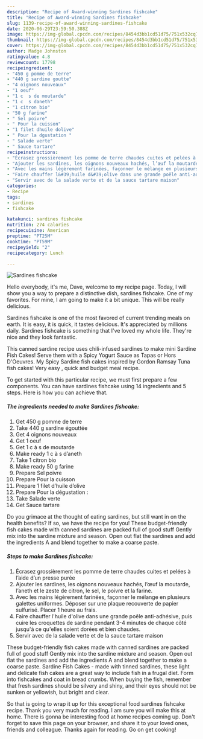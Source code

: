 ```yaml
---
description: "Recipe of Award-winning Sardines fishcake"
title: "Recipe of Award-winning Sardines fishcake"
slug: 1139-recipe-of-award-winning-sardines-fishcake
date: 2020-06-29T23:59:50.388Z
image: https://img-global.cpcdn.com/recipes/8454d3bb1cd51d75/751x532cq70/sardines-fishcake-photo-principale-de-la-recette.jpg
thumbnail: https://img-global.cpcdn.com/recipes/8454d3bb1cd51d75/751x532cq70/sardines-fishcake-photo-principale-de-la-recette.jpg
cover: https://img-global.cpcdn.com/recipes/8454d3bb1cd51d75/751x532cq70/sardines-fishcake-photo-principale-de-la-recette.jpg
author: Madge Johnston
ratingvalue: 4.8
reviewcount: 17798
recipeingredient:
- "450 g pomme de terre"
- "440 g sardine goutte"
- "4 oignons nouveaux"
- "1 oeuf"
- "1 c  s de moutarde"
- "1 c  s daneth"
- "1 citron bio"
- "50 g farine"
- " Sel poivre"
- " Pour la cuisson"
- "1 filet dhuile dolive"
- " Pour la dgustation "
- " Salade verte"
- " Sauce tartare"
recipeinstructions:
- "Écrasez grossièrement les pomme de terre chaudes cuites et pelées à l’aide d’un presse purée"
- "Ajouter les sardines, les oignons nouveaux hachés, l’œuf la moutarde, l’aneth et le zeste de citron, le sel, le poivre et la farine."
- "Avec les mains légèrement farinées, façonner le mélange en plusieurs galettes uniformes. Déposer sur une plaque recouverte de papier sulfurisé. Placer 1 heure au frais."
- "Faire chauffer l&#39;huile d&#39;olive dans une grande poêle anti-adhésive, puis cuire les croquettes de sardine pendant 3-4 minutes de chaque côté jusqu&#39;à ce qu&#39;elles soient dorées et bien chaudes."
- "Servir avec de la salade verte et de la sauce tartare maison"
categories:
- Recipe
tags:
- sardines
- fishcake

katakunci: sardines fishcake 
nutrition: 274 calories
recipecuisine: American
preptime: "PT25M"
cooktime: "PT59M"
recipeyield: "2"
recipecategory: Lunch

---
```



![Sardines fishcake](https://img-global.cpcdn.com/recipes/8454d3bb1cd51d75/751x532cq70/sardines-fishcake-photo-principale-de-la-recette.jpg)

Hello everybody, it's me, Dave, welcome to my recipe page. Today, I will show you a way to prepare a distinctive dish, sardines fishcake. One of my favorites. For mine, I am going to make it a bit unique. This will be really delicious.

Sardines fishcake is one of the most favored of current trending meals on earth. It is easy, it is quick, it tastes delicious. It's appreciated by millions daily. Sardines fishcake is something that I've loved my whole life. They're nice and they look fantastic.

This canned sardine recipe uses chili-infused sardines to make mini Sardine Fish Cakes! Serve them with a Spicy Yogurt Sauce as Tapas or Hors D&#39;Oeuvres. My Spicy Sardine fish cakes inspired by Gordon Ramsay Tuna fish cakes! Very easy , quick and budget meal recipe.


To get started with this particular recipe, we must first prepare a few components. You can have sardines fishcake using 14 ingredients and 5 steps. Here is how you can achieve that.

<!--inarticleads1-->

##### The ingredients needed to make Sardines fishcake:

1. Get 450 g pomme de terre
1. Take 440 g sardine égouttée
1. Get 4 oignons nouveaux
1. Get 1 oeuf
1. Get 1 c à s de moutarde
1. Make ready 1 c à s d’aneth
1. Take 1 citron bio
1. Make ready 50 g farine
1. Prepare  Sel poivre
1. Prepare  Pour la cuisson
1. Prepare 1 filet d’huile d’olive
1. Prepare  Pour la dégustation :
1. Take  Salade verte
1. Get  Sauce tartare


Do you grimace at the thought of eating sardines, but still want in on the health benefits? If so, we have the recipe for you! These budget-friendly fish cakes made with canned sardines are packed full of good stuff Gently mix into the sardine mixture and season. Open out flat the sardines and add the ingredients A and blend together to make a coarse paste. 

<!--inarticleads2-->

##### Steps to make Sardines fishcake:

1. Écrasez grossièrement les pomme de terre chaudes cuites et pelées à l’aide d’un presse purée
1. Ajouter les sardines, les oignons nouveaux hachés, l’œuf la moutarde, l’aneth et le zeste de citron, le sel, le poivre et la farine.
1. Avec les mains légèrement farinées, façonner le mélange en plusieurs galettes uniformes. Déposer sur une plaque recouverte de papier sulfurisé. Placer 1 heure au frais.
1. Faire chauffer l&#39;huile d&#39;olive dans une grande poêle anti-adhésive, puis cuire les croquettes de sardine pendant 3-4 minutes de chaque côté jusqu&#39;à ce qu&#39;elles soient dorées et bien chaudes.
1. Servir avec de la salade verte et de la sauce tartare maison


These budget-friendly fish cakes made with canned sardines are packed full of good stuff Gently mix into the sardine mixture and season. Open out flat the sardines and add the ingredients A and blend together to make a coarse paste. Sardine Fish Cakes - made with tinned sardines, these light and delicate fish cakes are a great way to include fish in a frugal diet. Form into fishcakes and coat in bread crumbs. When buying the fish, remember that fresh sardines should be silvery and shiny, and their eyes should not be sunken or yellowish, but bright and clear. 

So that is going to wrap it up for this exceptional food sardines fishcake recipe. Thank you very much for reading. I am sure you will make this at home. There is gonna be interesting food at home recipes coming up. Don't forget to save this page on your browser, and share it to your loved ones, friends and colleague. Thanks again for reading. Go on get cooking!
